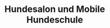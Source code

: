 ---
title: "Hundesalon und Mobile Hundeschule"
url: /kaarst/hundesalon-und-mobile-hundeschule/
shop: Tiersalon
---